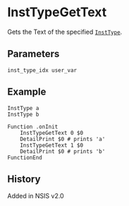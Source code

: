 # InstTypeGetText

Gets the Text of the specified [`InstType`][1].

## Parameters

    inst_type_idx user_var

## Example

	InstType a
	InstType b
	 
	Function .onInit
		InstTypeGetText 0 $0
		DetailPrint $0 # prints 'a'
		InstTypeGetText 1 $0
		DetailPrint $0 # prints 'b'
	FunctionEnd

## History

Added in NSIS v2.0

[1]: InstType.md